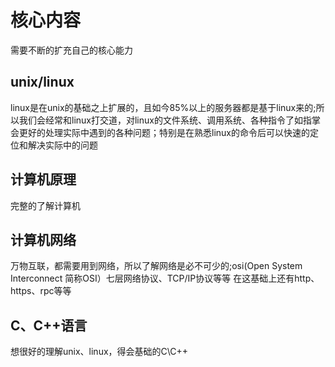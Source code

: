 # 核心内容
需要不断的扩充自己的核心能力


## unix/linux
linux是在unix的基础之上扩展的，且如今85%以上的服务器都是基于linux来的;所以我们会经常和linux打交道，对linux的文件系统、调用系统、各种指令了如指掌
会更好的处理实际中遇到的各种问题；特别是在熟悉linux的命令后可以快速的定位和解决实际中的问题

## 计算机原理
完整的了解计算机

## 计算机网络
万物互联，都需要用到网络，所以了解网络是必不可少的;osi(Open System Interconnect 简称OSI）七层网络协议、TCP/IP协议等等
在这基础上还有http、https、rpc等等

## C、C++语言
想很好的理解unix、linux，得会基础的C\C++

